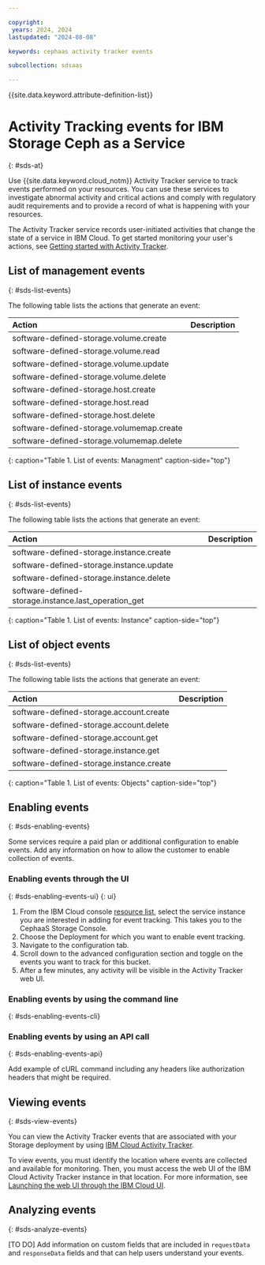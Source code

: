 ```yaml
---

copyright:
 years: 2024, 2024
lastupdated: "2024-08-08"

keywords: cephaas activity tracker events

subcollection: sdsaas

---
```

{{site.data.keyword.attribute-definition-list}}

# Activity Tracking events for IBM Storage Ceph as a Service
{: #sds-at}

Use {{site.data.keyword.cloud_notm}} Activity Tracker service to track events performed on your resources. You can use these services to investigate abnormal activity and critical actions and comply with regulatory audit requirements and to provide a record of what is happening with your resources.

The Activity Tracker service records user-initiated activities that change the state of a service in IBM Cloud. To get started monitoring your user's actions, see [Getting started with Activity Tracker](docs/activity-tracker?topic=activity-tracker-getting-started).

## List of management events
{: #sds-list-events}

The following table lists the actions that generate an event:

| Action   | Description                                      |
|:---------|:-------------------------------------------------|
| software-defined-storage.volume.create | |
| software-defined-storage.volume.read | |
| software-defined-storage.volume.update | |
| software-defined-storage.volume.delete | |
| software-defined-storage.host.create | |
| software-defined-storage.host.read | |
| software-defined-storage.host.delete | |
| software-defined-storage.volumemap.create | |
| software-defined-storage.volumemap.delete | |
{: caption="Table 1. List of events: Managment" caption-side="top"}

## List of instance events
{: #sds-list-events}

The following table lists the actions that generate an event:

| Action   | Description                                      |
|:---------|:-------------------------------------------------|
| software-defined-storage.instance.create |   |
| software-defined-storage.instance.update |   |
| software-defined-storage.instance.delete |   |
| software-defined-storage.instance.last_operation_get | |
{: caption="Table 1. List of events: Instance" caption-side="top"}


## List of object events
{: #sds-list-events}

The following table lists the actions that generate an event:

| Action   | Description                                      |
|:---------|:-------------------------------------------------|
| software-defined-storage.account.create | |
| software-defined-storage.account.delete | |
| software-defined-storage.account.get | |
| software-defined-storage.instance.get | |
| software-defined-storage.instance.create | |
{: caption="Table 1. List of events: Objects" caption-side="top"}



## Enabling events
{: #sds-enabling-events}

Some services require a paid plan or additional configuration to enable events. Add any information on how to allow the customer to enable collection of events.

### Enabling events through the UI
{: #sds-enabling-events-ui}
{: ui}

1.	From the IBM Cloud console [resource list](https://cloud.ibm.com/resources), select the service instance you are interested in adding for event tracking. This takes you to the CephaaS Storage Console.
2.	Choose the Deployment for which you want to enable event tracking.
3.	Navigate to the configuration tab.
4.	Scroll down to the advanced configuration section and toggle on the events you want to track for this bucket.
5.	After a few minutes, any activity will be visible in the Activity Tracker web UI.

### Enabling events by using the command line
{: #sds-enabling-events-cli}



### Enabling events by using an API call
{: #sds-enabling-events-api}

Add example of cURL command including any headers like authorization headers that might be required.


## Viewing events
{: #sds-view-events}

You can view the Activity Tracker events that are associated with your Storage deployment by using [IBM Cloud Activity Tracker](/docs/activity-tracker?topic=activity-tracker-getting-started).

To view events, you must identify the location where events are collected and available for monitoring. Then, you must access the web UI of the IBM Cloud Activity Tracker instance in that location. For more information, see [Launching the web UI through the IBM Cloud UI](/docs/activity-tracker?topic=activity-tracker-observe).




## Analyzing events
{: #sds-analyze-events}

[TO DO] Add information on custom fields that are included in `requestData` and `responseData` fields and that can help users understand your events.
